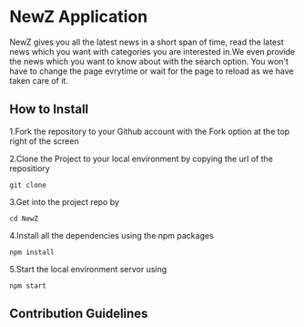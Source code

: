 # NewZ Application

NewZ gives you all the latest news in a short span of time, read the latest news which you want with categories you are interested in.We even provide the news which you want to know about with the search option. You won't have to change the page evrytime or wait for the page to reload as we have taken care of it.

## How to Install

1.Fork the repository to your Github account with the Fork option at the top right of the screen

2.Clone the Project to your local environment by copying the url of the repositiory

`git clone`

3.Get into the project repo by

`cd NewZ`

4.Install all the dependencies using the npm packages

`npm install`

5.Start the local environment servor using

`npm start`

## Contribution Guidelines
